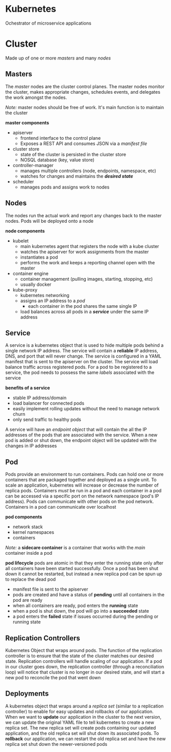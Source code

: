 # Kubernetes

Ochestrator of microservice applications

# Cluster
Made up of one or more _masters_ and many _nodes_

## Masters
The _master_ nodes are the cluster control planes. The master nodes monitor the cluster, makes appropriate changes, schedules events, and delegates the work amongst the nodes.

_Note:_ master nodes should be free of work. It's main function is to maintain the cluster

__master components__

- apiserver
	- frontend interface to the control plane
	- Exposes a REST API and consumes JSON via a _manifest file_
- cluster store
	- state of the cluster is persisted in the cluster store
	- NOSQL database (key, value store)
- controller-manager
	- manages multiple controllers (node, endpoints, namespace, etc)
	- watches for changes and maintains the ___desired state___
- scheduler
	- manages pods and assigns work to nodes


## Nodes
The nodes run the actual work and report any changes back to the master nodes. Pods will be deployed onto a node

__node components__

- kubelet
	- main kubernetes agent that registers the node with a kube cluster
	- watches the apiserver for work assignments from the master
	- instantiates a pod
	- performs the work and keeps a reporting channel open with the master
- container engine
	- container management (pulling images, starting, stopping, etc)
	- usually docker
- kube-proxy
	- kubernetes networking
	- assigns an IP address to a _pod_
		- each container in the pod shares the same single IP
	- load balances across all pods in a ___service___ under the same IP address

## Service
A service is a kubernetes object that is used to hide multiple pods behind a single network IP address. The service will contain a __reliable__ IP address, DNS, and port that will never change. The service is configured in a YAML manifest that is sent to the apiserver on the cluster. The service will load balance traffic across registered pods. For a pod to be registered to a service, the pod needs to possess the same _labels_ associated with the service

__benefits of a service__

- stable IP address/domain
- load balancer for connected pods
- easily implement rolling updates without the need to manage network churn
- only send traffic to healthy pods

A service will have an _endpoint object_ that will contain the all the IP addresses of the pods that are associated with the service. When a new pod is added or shut down, the endpoint object will be updated with the changes in IP addresses

## Pod
Pods provide an environment to run containers. Pods can hold one or more containers that are packaged together and deployed as a single unit. To scale an application, kubernetes will increase or decrease the number of replica pods. Containers _must_ be run in a pod and each container in a pod can be accessed via a specific port on the network namespace (pod's IP address). Pods can communicate with other pods on the pod network. Containers in a pod can communicate over localhost

__pod components__

- network stack
- kernel namespaces
- containers

_Note:_ a __sidecare container__ is a container that works with the _main_ container inside a pod

__pod lifecycle__
pods are atomic in that they enter the running state only after all containers have been started successfully. Once a pod has been shut down it cannot be restarted, but instead a new replica pod can be spun up to replace the dead pod

- manifest file is sent to the apiserver
- pods are created and have a status of __pending__ until all containers in the pod are ready
- when all containers are ready, pod enters the __running__ state
- when a pod is shut down, the pod will go into a __succeeded__ state
- a pod enters the __failed__ state if issues occurred during the pending or running state


## Replication Controllers
Kubernetes Object that wraps around pods. The function of the replication controller is to ensure that the state of the cluster matches our desired state. Replication controllers will handle scaling of our application. If a pod in our cluster goes down, the replication controller (through a reconciliation loop) will notice that cluster is no longer in our desired state, and will start a new pod to reconcile the pod that went down

## Deployments
A kubernetes object that wraps around a _replica set_ (similar to a replication controller) to enable for easy updates and rollbacks of our application.
When we want to __update__ our application in the cluster to the next version, we can update the original YAML file to tell kubernetes to create a new replica set. The new replica set will create pods containing our updated application, and the old replica set will shut down its associated pods. To __rollback__ our application, we can restart the old replica set and have the new replica set shut down the newer-versioned pods



